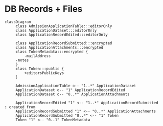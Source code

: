 # DB Records + Files

<style>
  .editorOnly {
    stroke:red !important;
    stroke-width: 2px;
  }
  .encrypted {
    stroke:orange !important;
    stroke-width: 2px;
  }
  .public {
    stroke:green !important;
    stroke-width: 2px;
  }
</style>

```mermaid
classDiagram
     class AdmissionApplicationTable:::editorOnly
     class ApplicationDataset:::editorOnly
     class ApplicationRecordEdited:::editorOnly

     class ApplicationRecordSubmitted:::encrypted
     class ApplicationAttachments:::encrypted
     class TokenMetadata:::encrypted {
         -mailAddress
	 -notes
     }
     class Token:::public {
         +editorsPublicKeys
     }

     AdmissionApplicationTable o-- "1..*" ApplicationDataset
     ApplicationDataset o-- "1" ApplicationRecordEdited
     ApplicationDataset o-- "0..*" ApplicationAttachments

     ApplicationRecordEdited "1" <-- "1..*" ApplicationRecordSubmitted : created from
     ApplicationRecordSubmitted "1" <-- "0..*" ApplicationAttachments
     ApplicationRecordSubmitted "0..*" <-- "1" Token
     Token "1" <-- "0..1" TokenMetadata
```
